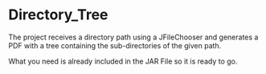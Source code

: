 # Directory_Tree
The project receives a directory path using a JFileChooser and generates a PDF with a tree containing the sub-directories of the given path.

What you need is already included in the JAR File so it is ready to go.
